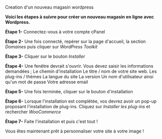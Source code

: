 Creation d'un nouveau magasin wordpress

**Voici les étapes à suivre pour créer un nouveau magasin en ligne avec Wordpress.**

**Étape 1-** Connectez-vous à votre compte cPanel

**Étape 2-** Une fois connecté, repérer sur la page d'accueil, la section *Domaines* puis cliquer sur *WordPress Toolkit* 

**Étape 3-** Cliquer sur le bouton *Installer*

**Étape 4-** Une fenêtre devrait s'ouvrir. Vous devez saisir les informations demandées ; 
	Le chemin d'installation
	Le titre / nom de votre site web.
	Les plug-ins / thèmes
	La langue du site 
	La version
	Un nom d'utilisateur ainsi qu'un mot de passe
	Votre adresse email

**Étape 5-** Une fois terminée, cliquer sur le bouton d'installation

**Étape 6-** Lorsque l'installation est complétée, vos devrez avoir un pop-up proposant l'installation de plug-ins. Cliquez sur *Installer les plug-ins* et rechercher *WooCommerce* 
	
**Étape 7-** Faite l'installation et puis c'est tout !

Vous êtes maintenant prêt à personnaliser votre site à votre image ! 

